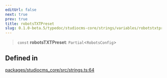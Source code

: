 ```yaml
---
editUrl: false
next: true
prev: true
title: robotsTXTPreset
slug: 0.1.0-beta.5/typedoc/studiocms-core/strings/variables/robotstxtpreset
---
```


> `const` **robotsTXTPreset**: `Partial`\<`RobotsConfig`>

## Defined in

[packages/studiocms\_core/src/strings.ts:64](https://github.com/astrolicious/studiocms/tree/main/packages/studiocms_core/src/strings.ts#L64)
